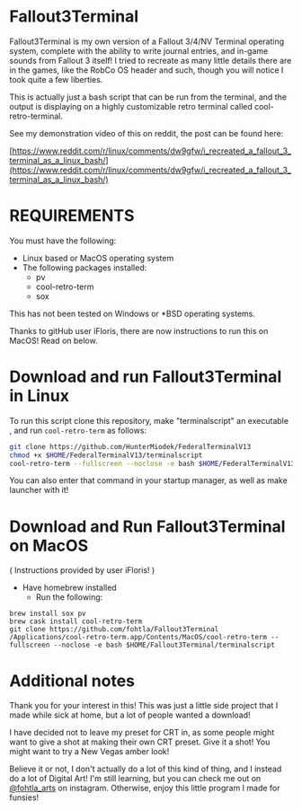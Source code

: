 # Fallout3Terminal

Fallout3Terminal is my own version of a Fallout 3/4/NV Terminal operating system, complete with the ability to write journal entries, and in-game sounds from Fallout 3 itself! I tried to recreate as many little details there are in the games, like the RobCo OS header and such, though you will notice I took quite a few liberties.

This is actually just a bash script that can be run from the terminal, and the output is displaying on a highly customizable retro terminal called cool-retro-terminal. 

See my demonstration video of this on reddit, the post can be found here:

[https://www.reddit.com/r/linux/comments/dw9gfw/i_recreated_a_fallout_3_terminal_as_a_linux_bash/](https://www.reddit.com/r/linux/comments/dw9gfw/i_recreated_a_fallout_3_terminal_as_a_linux_bash/)

# REQUIREMENTS

You must have the following:

* Linux based or MacOS operating system
* The following packages installed:
    * pv
    * cool-retro-term
    * sox

This has not been tested on Windows or *BSD operating systems.

Thanks to gitHub user iFloris, there are now instructions to run this on MacOS! Read on below.

# Download and run Fallout3Terminal in Linux

To run this script clone this repository, make "terminalscript" an executable , and run `cool-retro-term` as follows:

```bash
git clone https://github.com/HunterMiodek/FederalTerminalV13
chmod +x $HOME/FederalTerminalV13/terminalscript
cool-retro-term --fullscreen --noclose -e bash $HOME/FederalTerminalV13/terminalscript
```

You can also enter that command in your startup manager, as well as make launcher with it!

# Download and Run Fallout3Terminal on MacOS

 ( Instructions provided by user iFloris! )

* Have homebrew installed
   * Run the following:
```
brew install sox pv
brew cask install cool-retro-term
git clone https://github.com/fohtla/Fallout3Terminal
/Applications/cool-retro-term.app/Contents/MacOS/cool-retro-term --fullscreen --noclose -e bash $HOME/Fallout3Terminal/terminalscript
```

# Additional notes

Thank you for your interest in this! This was just a little side project that I made while sick at home, but a lot of people wanted a download!

I have decided not to leave my preset for CRT in, as some people might want to give a shot at making their own CRT preset.
Give it a shot! You might want to try a New Vegas amber look!

Believe it or not, I don't actually do a lot of this kind of thing, and I instead do a lot of Digital Art! I'm still learning, but you can check me out on [@fohtla_arts](http://instagram.com/fohtla_arts) on instagram. Otherwise, enjoy this little program I made for funsies!

